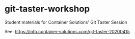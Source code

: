 # git-taster-workshop

Student materials for Container Solutions' Git Taster Session

See: https://info.container-solutions.com/git-taster-20200415
